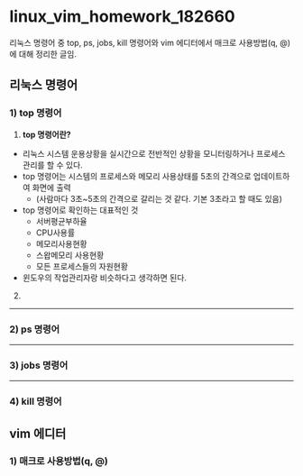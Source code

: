 # linux_vim_homework_182660
리눅스 명령어 중 top, ps, jobs, kill 명령어와 vim 에디터에서 매크로 사용방법(q, @)에 대해 정리한 글임.
## 리눅스 명령어
### 1) top 명령어
1) __top 명령어란?__
+ 리눅스 시스템 운용상황을 실시간으로 전반적인 상황을 모니터링하거나 프로세스 관리를 할 수 있다.
+ top 명령어는 시스템의 프로세스와 메모리 사용상태를 5초의 간격으로 업데이트하여 화면에 출력
  + (사람마다 3초~5초의 간격으로 갈리는 것 같다. 기본 3초라고 할 때도 있음)
+ top 명령어로 확인하는 대표적인 것
  + 서버평균부하율
  + CPU사용률
  + 메모리사용현황
  + 스왑메모리 사용현황
  + 모든 프로세스들의 자원현황
+ 윈도우의 작업관리자랑 비슷하다고 생각하면 된다.


2) 
***
### 2) ps 명령어
---
### 3) jobs 명령어
***
### 4) kill 명령어

## vim 에디터
### 1) 매크로 사용방법(q, @)
